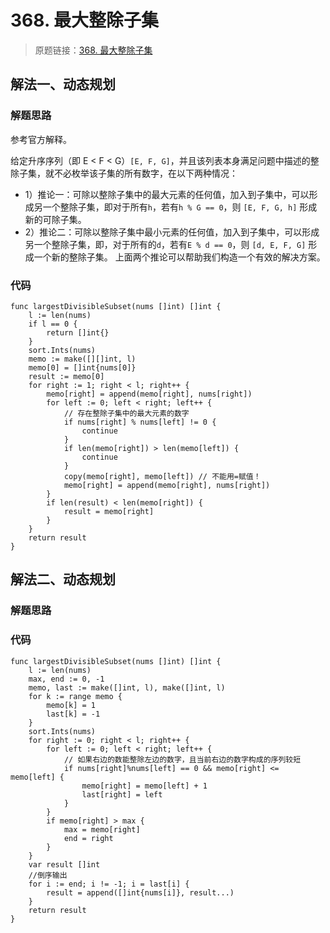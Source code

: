 # 368. 最大整除子集

> 原题链接：[368. 最大整除子集](https://leetcode-cn.com/problems/largest-divisible-subset/)
## 解法一、动态规划
### 解题思路
参考官方解释。

给定升序序列（即 E < F < G）```[E, F, G]```，并且该列表本身满足问题中描述的整除子集，就不必枚举该子集的所有数字，在以下两种情况：

* 1）推论一：可除以整除子集中的最大元素的任何值，加入到子集中，可以形成另一个整除子集，即对于所有``h``，若有``h % G == 0``，则 ```[E, F, G, h]``` 形成新的可除子集。
* 2）推论二：可除以整除子集中最小元素的任何值，加入到子集中，可以形成另一个整除子集，即，对于所有的``d``，若有``E % d == 0``，则 ```[d, E, F, G]``` 形成一个新的整除子集。
上面两个推论可以帮助我们构造一个有效的解决方案。

### 代码
```golang
func largestDivisibleSubset(nums []int) []int {
	l := len(nums)
	if l == 0 {
		return []int{}
	}
	sort.Ints(nums)
	memo := make([][]int, l)
	memo[0] = []int{nums[0]}
	result := memo[0]
	for right := 1; right < l; right++ {
		memo[right] = append(memo[right], nums[right])
		for left := 0; left < right; left++ {
            // 存在整除子集中的最大元素的数字
			if nums[right] % nums[left] != 0 {
				continue
			}
			if len(memo[right]) > len(memo[left]) {
				continue
			}
			copy(memo[right], memo[left]) // 不能用=赋值！
			memo[right] = append(memo[right], nums[right])
		}
		if len(result) < len(memo[right]) {
			result = memo[right]
		}
	}
	return result
}
```
## 解法二、动态规划
### 解题思路
### 代码
```golang
func largestDivisibleSubset(nums []int) []int {
	l := len(nums)
	max, end := 0, -1
	memo, last := make([]int, l), make([]int, l)
	for k := range memo {
		memo[k] = 1
		last[k] = -1
	}
	sort.Ints(nums)
	for right := 0; right < l; right++ {
		for left := 0; left < right; left++ {
			// 如果右边的数能整除左边的数字，且当前右边的数字构成的序列较短
			if nums[right]%nums[left] == 0 && memo[right] <= memo[left] {
				memo[right] = memo[left] + 1
				last[right] = left
			}
		}
		if memo[right] > max {
			max = memo[right]
			end = right
		}
	}
	var result []int
	//倒序输出
	for i := end; i != -1; i = last[i] {
		result = append([]int{nums[i]}, result...)
	}
	return result
}
```